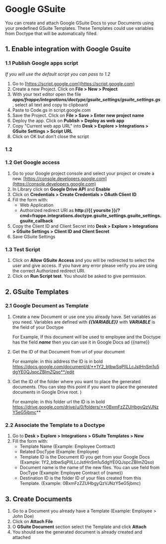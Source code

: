# Google GSuite

You can create and attach Google GSuite Docs to your Documents using your predefined GSuite Templates.
These Templates could use variables from Doctype that will be automatically filled.

## 1. Enable integration with Google Gsuite

### 1.1 Publish Google apps script

*If you will use the default script you can pass to 1.2*

1. Go to [https://script.google.com](https://script.google.com)
1. Create a new Project. Click on **File > New > Project**
1. With your text editor open the file ***apps/frappe/integrations/doctype/gsuite_settings/gsuite_settings.gs***, select all text and copy to clipboard
1. Paste to Code.gs in script.google.com
1. Save the Project. Click on **File > Save > Enter new project name**
1. Deploy the app. Click on **Publish > Deploy as web app**
1. Copy "Current web app URL" into **Desk > Explore > Integrations > GSuite Settings > Script URL**
1. Click on OK but don't close the script

### 1.2

### 1.2 Get Google access

1. Go to your Google project console and select your project or create a new. [https://console.developers.google.com](https://console.developers.google.com)
1. In Library click on **Google Drive API** and **Enable**
1. Click on **Credentials > Create Credentials > OAuth Client ID**
1. Fill the form with:
	- Web Application
	- Authorized redirect URI as  **http://{{ yoursite }}/?cmd=frappe.integrations.doctype.gsuite_settings.gsuite_settings.gsuite_callback**
1. Copy the Client ID and Client Secret into **Desk > Explore > Integrations > GSuite Settings > Client ID and Client Secret**
1. Save GSuite Settings

### 1.3 Test Script

1. Click on **Allow GSuite Access** and you will be redirected to select the user and give access. If you have any error please verify you are using the correct Authorized redirect URI.
1. Click on **Run Script test**. You should be asked to give permission.

## 2. GSuite Templates

### 2.1 Google Document as Template

1. Create a new Document or use one you already have. Set variables as you need. Variables are defined with ***{{VARIABLE}}*** with ***VARIABLE*** is the field of your Doctype

	For Example,
		If this document will be used to employee and the Doctype has the field ***name*** then you can use it in Google Docs ad {{name}}

1. Get the ID of that Document from url of your document

    For example: in this address the ID is in bold
	https://docs.google.com/document/d/**1Y2_btbwSqPIILLcJstHnSm1u5dgYE0QJspcZBImZQso**/edit

1. Get the ID of the folder where you want to place the generated documents. (You can step this point if you want to place the generated documents in Google Drive root. )

	For example: in this folder url the ID is in bold
	https://drive.google.com/drive/u/0/folders/**0BxmFzZZUHbgyQzVJNzY5eG5jbmc**

### 2.2 Associate the Template to a Doctype

1. Go to **Desk > Explore > Integrations > GSuite Templates > New**
1. Fill the form with:
	- Template Name (Example: Employee Contract)
	- Related DocType (Example: Employee)
	- Template ID is the Document ID you get from your Google Docs (Example: 1Y2_btbwSqPIILLcJstHnSm1u5dgYE0QJspcZBImZQso)
	- Document name is the name of the new files. You can use field from DocType (Example: Employee Contract of {name})
	- Destination ID is the folder ID of your files created from this Template. (Example: 0BxmFzZZUHbgyQzVJNzY5eG5jbmc)

## 3. Create Documents

1. Go to a Document you already have a Template (Example: Employee > John Doe)
2. Click on **Attach File**
3. O **GSuite Document** section select the Template and click **Attach**
4. You should see the generated document is already created and attached
